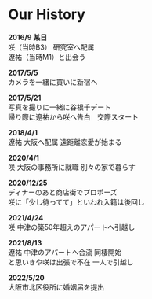 # Our History

**2016/9 某日**  
    咲（当時B3） 研究室へ配属  
    遼祐（当時M1）と出会う

**2017/5/5**  
 カメラを一緒に買いに新宿へ

**2017/5/21**  
 写真を撮りに一緒に谷根千デート  
 帰り際に遼祐から咲へ告白　交際スタート

**2018/4/1**  
 遼祐 大阪へ配属 遠距離恋愛が始まる

**2020/4/1**  
 咲 大阪の事務所に就職 別々の家で暮らす

**2020/12/25**  
 ディナーのあと商店街でプロポーズ  
 咲に「少し待ってて」といわれ入籍は後回し

**2021/4/24**  
 咲 中津の築50年超えのアパートへ引越し

**2021/8/13**  
 遼祐 中津のアパートへ合流 同棲開始  
 と思いきや咲は出張で不在 一人で引越し

**2022/5/20**  
 大阪市北区役所に婚姻届を提出
